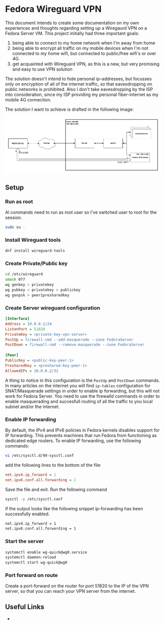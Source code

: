 # Fedora Wireguard VPN

This document intends to create some documentation on my own experiences and thoughts regarding setting up a Wiregaurd VPN on a Fedora Server VM.
This project initially had three important goals:

1. being able to connect to my home network when I'm away from home
1. being able to encrypt all traffic on my mobile devices when I'm not connected to my home wifi, but connected to public/free wifi's or over 4G.
1. get acquainted with Wireguard VPN, as this is a new, but very promising and easy to use VPN solution

The solution doesn't intend to hide personal ip-addresses, but focusses only on encryption of all of the internet traffic, so that eavesdropping on public networks is prohibited. Also I don't take eavesdropping by the ISP into consideration, since my ISP providing my personal fiber-internet as my mobile 4G connection.

The solution I want to achieve is drafted in the following image:

![VPN solution](./images/Wireguard-VPN.png)

## Setup

### Run as root

Al commands need to run as root user so I've switched user to root for the session.

```bash
sudo su -
```

### Install Wireguard tools

```bash
dnf install wireguard-tools
```

### Create Private/Public key

```bash
cd /etc/wireguard
umask 077
wg genkey > privatekey
wg pubkey < privatekey > publickey
wg genpsk > peer1presharedkey
```

### Create Server wireguard configuration

```ini
[Interface]
Address = 10.0.0.1/24
ListenPort = 51820
PrivateKey = <private-key-vpn-server>
PostUp = firewall-cmd --add-masquerade --zone FedoraServer
PostDown = firewall-cmd --remove-masquerade --zone FedoraServer

[Peer]
PublicKey = <public-key-peer-1>
PresharedKey = <preshared-key-peer-1>
AllowedIPs = 10.0.0.2/32

```

A thing to notice in this configuration is the `PostUp` and `PostDown` commands. In many articles on the internet you will find `ip-tables` configuration for SNAT/Masquerade settings in order to enable ip forwarding, but this will not work for Fedora Server. You need to use the firewalld commands in order to enable masquerading and succesfull routing of all the traffic to you local subnet and/or the internet.

### Enable IP forwarding
By default, the IPv4 and IPv6 policies in Fedora kernels disables support for IP forwarding. This prevents machines that run Fedora from functioning as dedicated edge routers. To enable IP forwarding, use the following commands: 

```bash
vi /etc/sysctl.d/99-sysctl.conf
```

add the following lines to the bottom of the file:

```ini
net.ipv4.ip_forward = 1
net.ipv6.conf.all.forwarding = 1
```

Save the file and exit. Run the following command

```bash
sysctl -p /etc/sysctl.conf
```

If the output looks like the following snippet ip-forwarding has been successfully enabled.

```bash
net.ipv4.ip_forward = 1
net.ipv6.conf.all.forwarding = 1
```

### Start the server

```bash
systemctl enable wg-quick@wg0.service
systemctl daemon-reload
systemctl start wg-quick@wg0
```

### Port forward on route

Create a port-forward on the router for port 51820 to the IP of the VPN server, so that you can reach your VPN server from the internet.

## Useful Links

- 
